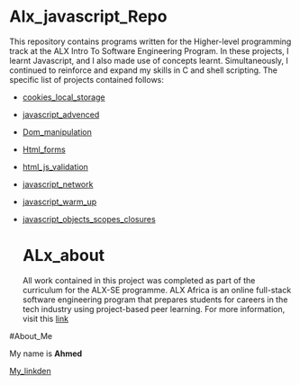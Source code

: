 # Alx_javascript_Repo
This repository contains programs written for the Higher-level programming track at the ALX Intro To Software Engineering Program. In these projects, I learnt Javascript, and I also made use of concepts learnt. Simultaneously, I continued to reinforce and expand my skills in C and shell scripting. The specific list of projects contained follows:

* [cookies_local_storage](https://github.com/bousaleh50/alx_javascript/tree/main/Cookies_local_storage)
* [javascript_advenced](https://github.com/bousaleh50/alx_javascript/tree/main/Javascript_advanced)
* [Dom_manipulation](https://github.com/bousaleh50/alx_javascript/tree/main/dom_manipulation)
* [Html_forms](https://github.com/bousaleh50/alx_javascript/tree/main/html_forms)
* [html_js_validation](https://github.com/bousaleh50/alx_javascript/tree/main/html_js_validation)
* [javascript_network](https://github.com/bousaleh50/alx_javascript/tree/main/javascript-network)
* [javascript_warm_up](https://github.com/bousaleh50/alx_javascript/tree/main/javascript-warm_up)
* [javascript_objects_scopes_closures](https://github.com/bousaleh50/alx_javascript/tree/main/javascript_objects_scopes_closures)

  # ALx_about
  All work contained in this project was completed as part of the curriculum for the ALX-SE programme. ALX Africa is an online full-stack software engineering program that prepares students for careers in the tech industry using project-based peer learning. For more information, visit this [link](https://www.alxafrica.com/)

#About_Me
 
 My name is **Ahmed**

 [My_linkden](https://www.linkedin.com/in/ahmed-bousaleh-833b12212/)
